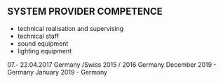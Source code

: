 ## SYSTEM PROVIDER COMPETENCE

+ technical realisation and supervising
+ technical staff
+ sound equipment 
+ lighting equipment

07.- 22.04.2017 Germany /Swiss
2015 / 2016 Germany
December 2019 - Germany
January 2019 - Germany
